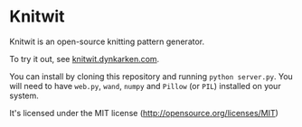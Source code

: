 Knitwit
================

Knitwit is an open-source knitting pattern generator.

To try it out, see [knitwit.dynkarken.com](http://knitwit.dynkarken.com).

You can install by cloning this repository and running ```python server.py```. You will need to have ```web.py```, ```wand```, ```numpy``` and ```Pillow``` (or ```PIL```) installed on your system.

It's licensed under the MIT license (http://opensource.org/licenses/MIT)
